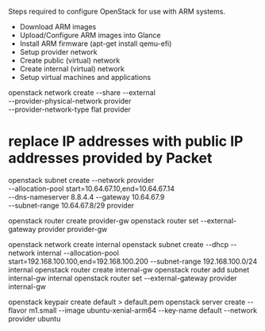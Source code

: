

Steps required to configure OpenStack for use with ARM systems.


* Download ARM images
* Upload/Configure ARM images into Glance
* Install ARM firmware
(apt-get install qemu-efi)
* Setup provider network
* Create public (virtual) network
* Create internal (virtual) network
* Setup virtual machines and applications




openstack network create  --share --external \
  --provider-physical-network provider \
  --provider-network-type flat provider


# replace IP addresses with public IP addresses provided by Packet
openstack subnet create --network provider \
  --allocation-pool start=10.64.67.10,end=10.64.67.14 \
  --dns-nameserver 8.8.4.4 --gateway 10.64.67.9 \
  --subnet-range 10.64.67.8/29 provider

openstack router create provider-gw
openstack router set --external-gateway provider provider-gw


openstack network create internal
openstack subnet create  --dhcp --network internal --allocation-pool start=192.168.100.100,end=192.168.100.200 --subnet-range 192.168.100.0/24 internal
openstack router create internal-gw
openstack router add subnet internal-gw internal
openstack router set --external-gateway provider  internal-gw



openstack keypair create default > default.pem
openstack server create --flavor m1.small --image ubuntu-xenial-arm64 --key-name default --network provider ubuntu
